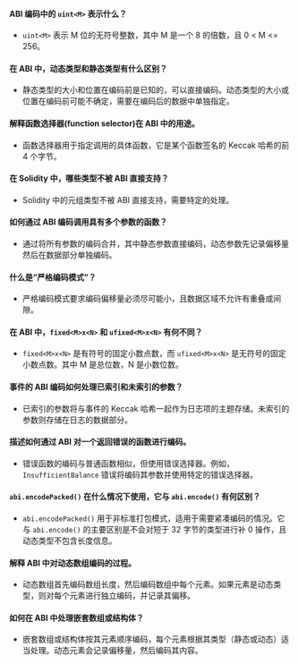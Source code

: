 #### ABI 编码中的 `uint<M>` 表示什么？

- `uint<M>` 表示 M 位的无符号整数，其中 M 是一个 8 的倍数，且 0 < M <= 256。

#### 在 ABI 中，动态类型和静态类型有什么区别？

- 静态类型的大小和位置在编码前是已知的，可以直接编码。动态类型的大小或位置在编码前可能不确定，需要在编码后的数据中单独指定。

#### 解释函数选择器(function selector)在 ABI 中的用途。

- 函数选择器用于指定调用的具体函数，它是某个函数签名的 Keccak 哈希的前 4 个字节。

#### 在 Solidity 中，哪些类型不被 ABI 直接支持？

- Solidity 中的元组类型不被 ABI 直接支持，需要特定的处理。

#### 如何通过 ABI 编码调用具有多个参数的函数？

- 通过将所有参数的编码合并，其中静态参数直接编码，动态参数先记录偏移量然后在数据部分单独编码。

#### 什么是“严格编码模式”？

- 严格编码模式要求编码偏移量必须尽可能小，且数据区域不允许有重叠或间隙。

#### 在 ABI 中，`fixed<M>x<N>` 和 `ufixed<M>x<N>` 有何不同？

- `fixed<M>x<N>` 是有符号的固定小数点数，而 `ufixed<M>x<N>` 是无符号的固定小数点数。其中 M 是总位数，N 是小数位数。

#### 事件的 ABI 编码如何处理已索引和未索引的参数？

- 已索引的参数将与事件的 Keccak 哈希一起作为日志项的主题存储。未索引的参数则存储在日志的数据部分。

#### 描述如何通过 ABI 对一个返回错误的函数进行编码。

- 错误函数的编码与普通函数相似，但使用错误选择器。例如，`InsufficientBalance` 错误将编码其参数并使用特定的错误选择器。

#### `abi.encodePacked()` 在什么情况下使用，它与 `abi.encode()` 有何区别？

- `abi.encodePacked()` 用于非标准打包模式，适用于需要紧凑编码的情况。它与 `abi.encode()` 的主要区别是不会对短于 32 字节的类型进行补 0 操作，且动态类型不包含长度信息。

#### 解释 ABI 中对动态数组编码的过程。

- 动态数组首先编码数组长度，然后编码数组中每个元素。如果元素是动态类型，则对每个元素进行独立编码，并记录其偏移。

#### 如何在 ABI 中处理嵌套数组或结构体？

- 嵌套数组或结构体按其元素顺序编码，每个元素根据其类型（静态或动态）适当处理。动态元素会记录偏移量，然后编码其内容。
